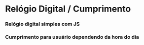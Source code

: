 <h1>Relógio Digital / Cumprimento</h1>

### Relógio digital simples com JS
### Cumprimento para usuário dependendo da hora do dia
